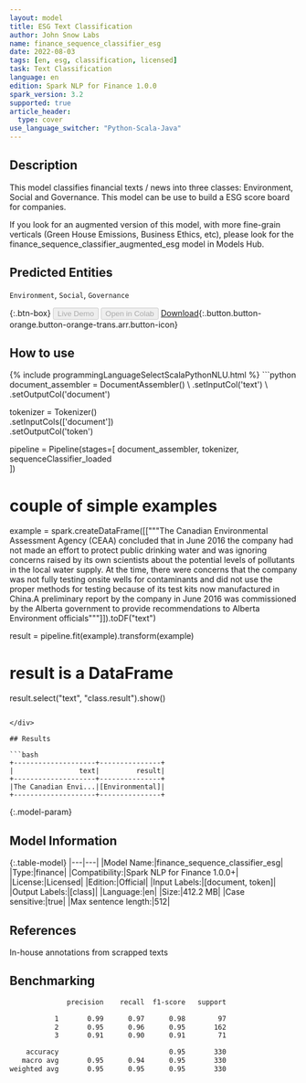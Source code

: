 ```yaml
---
layout: model
title: ESG Text Classification
author: John Snow Labs
name: finance_sequence_classifier_esg
date: 2022-08-03
tags: [en, esg, classification, licensed]
task: Text Classification
language: en
edition: Spark NLP for Finance 1.0.0
spark_version: 3.2
supported: true
article_header:
  type: cover
use_language_switcher: "Python-Scala-Java"
---
```


## Description

This model classifies financial texts / news into three classes: Environment, Social and Governance. This model can be use to build a ESG score board for companies.

If you look for an augmented version of this model, with more fine-grain verticals (Green House Emissions, Business Ethics, etc), please look for the finance_sequence_classifier_augmented_esg model in Models Hub.

## Predicted Entities

`Environment`, `Social`, `Governance`

{:.btn-box}
<button class="button button-orange" disabled>Live Demo</button>
<button class="button button-orange" disabled>Open in Colab</button>
[Download](https://s3.amazonaws.com/auxdata.johnsnowlabs.com/finance/models/finance_sequence_classifier_esg_en_1.0.0_3.2_1659526310170.zip){:.button.button-orange.button-orange-trans.arr.button-icon}

## How to use



<div class="tabs-box" markdown="1">
{% include programmingLanguageSelectScalaPythonNLU.html %}
```python
document_assembler = DocumentAssembler() \
    .setInputCol('text') \
    .setOutputCol('document')

tokenizer = Tokenizer() \
    .setInputCols(['document']) \
    .setOutputCol('token')

pipeline = Pipeline(stages=[
    document_assembler, 
    tokenizer,
    sequenceClassifier_loaded    
])

# couple of simple examples
example = spark.createDataFrame([["""The Canadian Environmental Assessment Agency (CEAA) concluded that in June 2016 the company had not made an effort
 to protect public drinking water and was ignoring concerns raised by its own scientists about the potential levels of pollutants in the local water supply.
  At the time, there were concerns that the company was not fully testing onsite wells for contaminants and did not use the proper methods for testing because 
  of its test kits now manufactured in China.A preliminary report by the company in June 2016 was commissioned by the Alberta government to provide recommendations 
  to Alberta Environment officials"""]]).toDF("text")

result = pipeline.fit(example).transform(example)

# result is a DataFrame
result.select("text", "class.result").show()
```

</div>

## Results

```bash
+--------------------+---------------+
|                text|         result|
+--------------------+---------------+
|The Canadian Envi...|[Environmental]|
+--------------------+---------------+
```

{:.model-param}
## Model Information

{:.table-model}
|---|---|
|Model Name:|finance_sequence_classifier_esg|
|Type:|finance|
|Compatibility:|Spark NLP for Finance 1.0.0+|
|License:|Licensed|
|Edition:|Official|
|Input Labels:|[document, token]|
|Output Labels:|[class]|
|Language:|en|
|Size:|412.2 MB|
|Case sensitive:|true|
|Max sentence length:|512|

## References

In-house annotations from scrapped texts

## Benchmarking

```bash
              precision    recall  f1-score   support

           1       0.99      0.97      0.98        97
           2       0.95      0.96      0.95       162
           3       0.91      0.90      0.91        71

    accuracy                           0.95       330
   macro avg       0.95      0.94      0.95       330
weighted avg       0.95      0.95      0.95       330
```